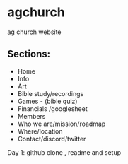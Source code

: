 # agchurch
ag church website

## Sections:
- Home
- Info
- Art
- Bible study/recordings
- Games - (bible quiz)
- Financials /googlesheet
- Members
- Who we are/mission/roadmap
- Where/location
- Contact/discord/twitter

Day 1: github clone , readme and setup